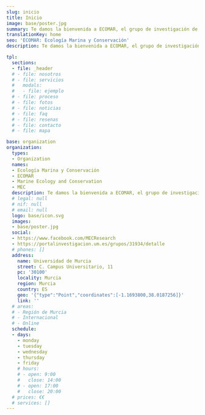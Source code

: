 ```yaml
---
slug: inicio
title: Inicio
image: base/poster.jpg
summary: Te damos la bienvenida a ECOMAR, el grupo de investigación de José A. García Charton de la Facultad de Biología de la Universidad de Murcia (España).
translationKey: home
seo: 'ECOMAR: Ecología Marina y Conservación'
description: Te damos la bienvenida a ECOMAR, el grupo de investigación de José A. García Charton de la Facultad de Biología de la Universidad de Murcia (España).

tpl:
  sections:
  - file: _header
  # - file: nosotros
  # - file: servicios
  #   modals:
  #   - file: ejemplo
  # - file: proceso
  # - file: fotos
  # - file: noticias
  # - file: faq
  # - file: resenas
  # - file: contacto
  # - file: mapa

base: organization
organization:
  types:
  - Organization
  names:
  - Ecología Marina y Conservación
  - ECOMAR
  - Marine Ecology and Conservation
  - MEC
  description: Te damos la bienvenida a ECOMAR, el grupo de investigación de José A. García Charton de la Facultad de Biología de la Universidad de Murcia (España).
  # legal: null
  # nif: null
  # email: null
  logo: base/icon.svg
  images:
  - base/poster.jpg
  social:
  - https://www.facebook.com/MECResearch
  - https://portalinvestigacion.um.es/grupos/31934/detalle
  # phones: []
  address:
    name: Universidad de Murcia
    street: C. Campus Universitario, 11
    pc: '30100'
    locality: Murcia
    region: Murcia
    country: ES
    geo: '{"type":"Point","coordinates":[-1.1693800,38.0187256]}'
    link: ''
  # areas:
  # - Región de Murcia
  # - Internacional
  # - Online
  schedule:
  - days:
    - monday
    - tuesday
    - wednesday
    - thursday
    - friday
    # hours:
    # - open: 9:00
    #   close: 14:00
    # - open: 17:00
    #   close: 20:00
  # prices: €€
  # services: []
---
```

